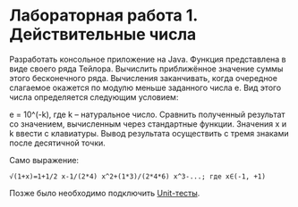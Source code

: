   # Лабораторная работа 1.  Действительные числа

  Разработать консольное приложение на Java. Функция представлена в виде своего ряда Тейлора. Вычислить приближённое значение суммы этого бесконечного ряда. Вычисления заканчивать, когда очередное слагаемое окажется по модулю меньше заданного числа e. Вид этого числа определяется следующим условием:
  
  e = 10^(-k), где k – натуральное число. Сравнить полученный результат со значением, вычисленным через стандартные функции. Значения x и k ввести с клавиатуры. Вывод результата осуществить с тремя знаками после десятичной точки. 
  
  Само выражение: 
  
	√(1+x)=1+1/2 x-1/(2*4) x^2+(1*3)/(2*4*6) x^3-...; где x∈(-1, +1)
	
Позже было необходимо подключить [Unit-тесты](https://github.com/Morzhig/IndustrialProgramming/blob/main/Lab1/MainTest.java).
